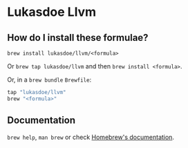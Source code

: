 # Lukasdoe Llvm

## How do I install these formulae?

`brew install lukasdoe/llvm/<formula>`

Or `brew tap lukasdoe/llvm` and then `brew install <formula>`.

Or, in a `brew bundle` `Brewfile`:

```ruby
tap "lukasdoe/llvm"
brew "<formula>"
```

## Documentation

`brew help`, `man brew` or check [Homebrew's documentation](https://docs.brew.sh).
